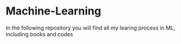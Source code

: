 # Machine-Learning
In the following repository you will find all my learing process in ML, including books and codes
